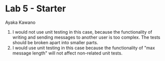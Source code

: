 # Lab 5 - Starter
Ayaka Kawano

1) I would not use unit testing in this case, because the functionality of writing and sending messages to another user is too complex. The tests should be broken apart into smaller parts.
2) I would use unit testing in this case because the functionality of "max message length" will not affect non-related unit tests.
